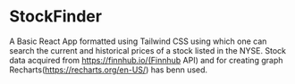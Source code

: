 # StockFinder
A Basic React App formatted using Tailwind CSS using which one can search the current and historical prices of a stock listed in the NYSE.
Stock data acquired from https://finnhub.io/(Finnhub API) and for creating graph Recharts(https://recharts.org/en-US/) has benn used.
